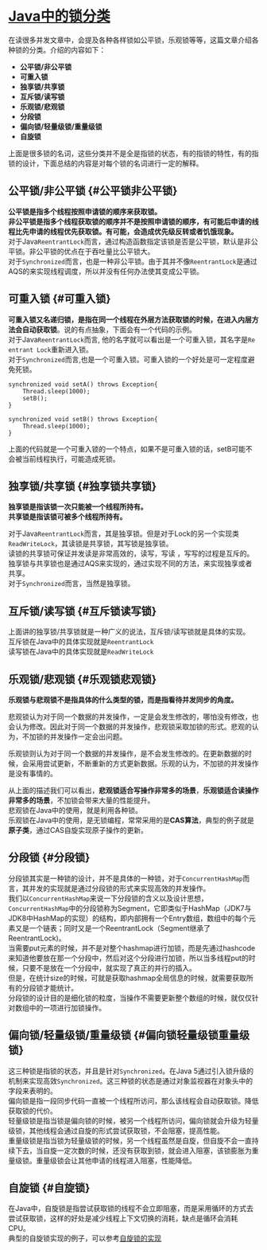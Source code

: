 # [Java中的锁分类](https://www.cnblogs.com/qifengshi/p/6831055.html)

在读很多并发文章中，会提及各种各样锁如公平锁，乐观锁等等，这篇文章介绍各种锁的分类。介绍的内容如下：

* **公平锁/非公平锁**
* **可重入锁**
* **独享锁/共享锁**
* **互斥锁/读写锁**
* **乐观锁/悲观锁**
* **分段锁**
* **偏向锁/轻量级锁/重量级锁**
* **自旋锁**

上面是很多锁的名词，这些分类并不是全是指锁的状态，有的指锁的特性，有的指锁的设计，下面总结的内容是对每个锁的名词进行一定的解释。

## 公平锁/非公平锁 {#公平锁非公平锁}

**公平锁是指多个线程按照申请锁的顺序来获取锁。**  
**非公平锁是指多个线程获取锁的顺序并不是按照申请锁的顺序，有可能后申请的线程比先申请的线程优先获取锁。有可能，会造成优先级反转或者饥饿现象。**  
对于Java`ReentrantLock`而言，通过构造函数指定该锁是否是公平锁，默认是非公平锁。非公平锁的优点在于吞吐量比公平锁大。  
对于`Synchronized`而言，也是一种非公平锁。由于其并不像`ReentrantLock`是通过AQS的来实现线程调度，所以并没有任何办法使其变成公平锁。

## 可重入锁 {#可重入锁}

**可重入锁又名递归锁，是指在同一个线程在外层方法获取锁的时候，在进入内层方法会自动获取锁**。说的有点抽象，下面会有一个代码的示例。  
对于Java`ReentrantLock`而言, 他的名字就可以看出是一个可重入锁，其名字是`Re entrant Lock`重新进入锁。  
对于`Synchronized`而言,也是一个可重入锁。可重入锁的一个好处是可一定程度避免死锁。

```
synchronized void setA() throws Exception{
    Thread.sleep(1000);
    setB();
}

synchronized void setB() throws Exception{
    Thread.sleep(1000);
}
```

上面的代码就是一个可重入锁的一个特点，如果不是可重入锁的话，setB可能不会被当前线程执行，可能造成死锁。

## 独享锁/共享锁 {#独享锁共享锁}

**独享锁是指该锁一次只能被一个线程所持有。**  
**共享锁是指该锁可被多个线程所持有。**

对于Java`ReentrantLock`而言，其是独享锁。但是对于Lock的另一个实现类`ReadWriteLock`，其读锁是共享锁，其写锁是独享锁。  
读锁的共享锁可保证并发读是非常高效的，读写，写读 ，写写的过程是互斥的。  
独享锁与共享锁也是通过AQS来实现的，通过实现不同的方法，来实现独享或者共享。  
对于`Synchronized`而言，当然是独享锁。

## 互斥锁/读写锁 {#互斥锁读写锁}

上面讲的独享锁/共享锁就是一种广义的说法，互斥锁/读写锁就是具体的实现。  
互斥锁在Java中的具体实现就是`ReentrantLock`  
读写锁在Java中的具体实现就是`ReadWriteLock`

## 乐观锁/悲观锁 {#乐观锁悲观锁}

**乐观锁与悲观锁不是指具体的什么类型的锁，而是指看待并发同步的角度。**

悲观锁认为对于同一个数据的并发操作，一定是会发生修改的，哪怕没有修改，也会认为修改。因此对于同一个数据的并发操作，悲观锁采取加锁的形式。悲观的认为，不加锁的并发操作一定会出问题。

乐观锁则认为对于同一个数据的并发操作，是不会发生修改的。在更新数据的时候，会采用尝试更新，不断重新的方式更新数据。乐观的认为，不加锁的并发操作是没有事情的。

从上面的描述我们可以看出，**悲观锁适合写操作非常多的场景**，**乐观锁适合读操作非常多的场景**，不加锁会带来大量的性能提升。  
悲观锁在Java中的使用，就是利用各种锁。  
乐观锁在Java中的使用，是无锁编程，常常采用的是**CAS算法**，典型的例子就是**原子类**，通过CAS自旋实现原子操作的更新。

## 分段锁 {#分段锁}

分段锁其实是一种锁的设计，并不是具体的一种锁，对于`ConcurrentHashMap`而言，其并发的实现就是通过分段锁的形式来实现高效的并发操作。  
我们以`ConcurrentHashMap`来说一下分段锁的含义以及设计思想，`ConcurrentHashMap`中的分段锁称为Segment，它即类似于HashMap（JDK7与JDK8中HashMap的实现）的结构，即内部拥有一个Entry数组，数组中的每个元素又是一个链表；同时又是一个ReentrantLock（Segment继承了ReentrantLock\)。  
当需要put元素的时候，并不是对整个hashmap进行加锁，而是先通过hashcode来知道他要放在那一个分段中，然后对这个分段进行加锁，所以当多线程put的时候，只要不是放在一个分段中，就实现了真正的并行的插入。  
但是，在统计size的时候，可就是获取hashmap全局信息的时候，就需要获取所有的分段锁才能统计。  
分段锁的设计目的是细化锁的粒度，当操作不需要更新整个数组的时候，就仅仅针对数组中的一项进行加锁操作。

## 偏向锁/轻量级锁/重量级锁 {#偏向锁轻量级锁重量级锁}

这三种锁是指锁的状态，并且是针对`Synchronized`。在Java 5通过引入锁升级的机制来实现高效`Synchronized`。这三种锁的状态是通过对象监视器在对象头中的字段来表明的。  
偏向锁是指一段同步代码一直被一个线程所访问，那么该线程会自动获取锁。降低获取锁的代价。  
轻量级锁是指当锁是偏向锁的时候，被另一个线程所访问，偏向锁就会升级为轻量级锁，其他线程会通过自旋的形式尝试获取锁，不会阻塞，提高性能。  
重量级锁是指当锁为轻量级锁的时候，另一个线程虽然是自旋，但自旋不会一直持续下去，当自旋一定次数的时候，还没有获取到锁，就会进入阻塞，该锁膨胀为重量级锁。重量级锁会让其他申请的线程进入阻塞，性能降低。

## 自旋锁 {#自旋锁}

在Java中，自旋锁是指尝试获取锁的线程不会立即阻塞，而是采用循环的方式去尝试获取锁，这样的好处是减少线程上下文切换的消耗，缺点是循环会消耗CPU。  
典型的自旋锁实现的例子，可以参考[自旋锁的实现](http://ifeve.com/java_lock_see1/)

